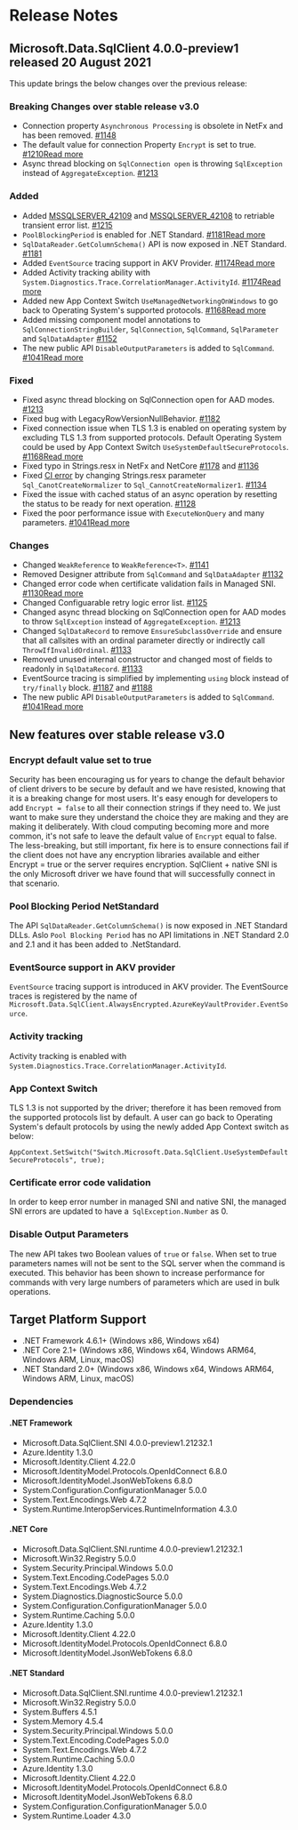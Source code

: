 # Release Notes

## Microsoft.Data.SqlClient 4.0.0-preview1 released 20 August 2021

This update brings the below changes over the previous release:


### Breaking Changes over stable release v3.0
- Connection property `Asynchronous Processing` is obsolete in NetFx and has been removed.
[#1148](https://github.com/dotnet/SqlClient/pull/1148)
- The default value for connection Property `Encrypt` is set to true.
[#1210](https://github.com/dotnet/SqlClient/pull/1210)[Read more](#Encrypt-default-value-set-to-true)
- Async thread blocking on `SqlConnection open` is throwing `SqlException` instead of `AggregateException`.
[#1213](https://github.com/dotnet/SqlClient/pull/1213)

### Added
- Added [MSSQLSERVER_42109](https://docs.microsoft.com/en-us/sql/relational-databases/errors-events/mssqlserver-42109-database-engine-error?view=sql-server-ver15) and [MSSQLSERVER_42108](https://docs.microsoft.com/en-us/sql/relational-databases/errors-events/mssqlserver-42108-database-engine-error?view=sql-server-ver15) to retriable transient error list.
[#1215](https://github.com/dotnet/SqlClient/pull/1215)
- `PoolBlockingPeriod` is enabled for .NET Standard.
[#1181](https://github.com/dotnet/SqlClient/pull/1181)[Read more](#pool-blocking-period-netstandard)
- `SqlDataReader.GetColumnSchema()` API is now exposed in .NET Standard.
[#1181](https://github.com/dotnet/SqlClient/pull/1181)
- Added `EventSource` tracing support in AKV Provider.
[#1174](https://github.com/dotnet/SqlClient/pull/1174)[Read more](#eventsource-support-in-akv-provider)
- Added Activity tracking ability with `System.Diagnostics.Trace.CorrelationManager.ActivityId`.
[#1174](https://github.com/dotnet/SqlClient/pull/1174)[Read more](#activity-tracking)
- Added new App Context Switch `UseManagedNetworkingOnWindows` to go back to Operating System's supported protocols.
[#1168](https://github.com/dotnet/SqlClient/pull/1168)[Read more](#app-context-switch)
- Added missing component model annotations to `SqlConnectionStringBuilder`, `SqlConnection`, `SqlCommand`, `SqlParameter` and `SqlDataAdapter`
[#1152](https://github.com/dotnet/SqlClient/pull/1152)
- The new public API `DisableOutputParameters` is added to `SqlCommand`.
[#1041](https://github.com/dotnet/SqlClient/pull/1041)[Read more](#disable-output-parameters)

### Fixed
- Fixed async thread blocking on SqlConnection open for AAD modes.
[#1213](https://github.com/dotnet/SqlClient/pull/1213)
- Fixed bug with LegacyRowVersionNullBehavior.
[#1182](https://github.com/dotnet/SqlClient/pull/1182)
- Fixed connection issue when TLS 1.3 is enabled on operating system by excluding TLS 1.3 from supported protocols. Default Operating System could be used by App Context Switch `UseSystemDefaultSecureProtocols`.
[#1168](https://github.com/dotnet/SqlClient/pull/1168)[Read more](#app-context-switch)
- Fixed typo in Strings.resx in NetFx and NetCore
[#1178](https://github.com/dotnet/SqlClient/pull/1178/files) and [#1136](https://github.com/dotnet/SqlClient/pull/1136)
- Fixed [CI error](https://github.com/dotnet/SqlClient/pull/1041/checks?check_run_id=2889045989) by changing Strings.resx parameter `Sql_CanotCreateNormalizer` to `Sql_CannotCreateNormalizer1`.
[#1134](https://github.com/dotnet/SqlClient/pull/1134)
- Fixed the issue with cached status of an async operation by resetting the status to be ready for next operation.
[#1128](https://github.com/dotnet/SqlClient/pull/1128)
- Fixed the poor performance issue with `ExecuteNonQuery` and many parameters.
[#1041](https://github.com/dotnet/SqlClient/pull/1041)[Read more](#disable-output-parameters)

### Changes
- Changed `WeakReference` to `WeakReference<T>`.
[#1141](https://github.com/dotnet/SqlClient/pull/1141)
- Removed Designer attribute from `SqlCommand` and `SqlDataAdapter`
[#1132](https://github.com/dotnet/SqlClient/pull/1132)
- Changed error code when certificate validation fails in Managed SNI.
[#1130](https://github.com/dotnet/SqlClient/pull/1130)[Read more](#certificate-error-code-validation)
- Changed Configuarable retry logic error list.
[#1125](https://github.com/dotnet/SqlClient/pull/1125)
- Changed async thread blocking on SqlConnection open for AAD modes to throw `SqlException` instead of `AggregateException`.
[#1213](https://github.com/dotnet/SqlClient/pull/1213)
- Changed `SqlDataRecord` to remove `EnsureSubclassOverride` and ensure that all callsites with an ordinal parameter directly or indirectly call `ThrowIfInvalidOrdinal`.
[#1133](https://github.com/dotnet/SqlClient/pull/1133)
- Removed unused internal constructor and changed most of fields to readonly in `SqlDataRecord`.
[#1133](https://github.com/dotnet/SqlClient/pull/1133)
- EventSource tracing is simplified by implementing `using` block instead of `try/finally` block.
[#1187](https://github.com/dotnet/SqlClient/pull/1187) and [#1188](https://github.com/dotnet/SqlClient/pull/1188)
- The new public API `DisableOutputParameters` is added to `SqlCommand`.
[#1041](https://github.com/dotnet/SqlClient/pull/1041)[Read more](#disable-output-parameters)

## New features over stable release v3.0

### Encrypt default value set to true

Security has been encouraging us for years to change the default behavior of client drivers to be secure by default and we have resisted, knowing that it is a breaking change for most users. It's easy enough for developers to add `Encrypt = false` to all their connection strings if they need to. We just want to make sure they understand the choice they are making and they are making it deliberately. With cloud computing becoming more and more common, it's not safe to leave the default value of `Encrypt` equal to false.
The less-breaking, but still important, fix here is to ensure connections fail if the client does not have any encryption libraries available and either Encrypt = true or the server requires encryption. SqlClient + native SNI is the only Microsoft driver we have found that will successfully connect in that scenario.

### Pool Blocking Period NetStandard

The API `SqlDataReader.GetColumnSchema()` is now exposed in .NET Standard DLLs.
Aslo `Pool Blocking Period` has no API limitations in .NET Standard 2.0 and 2.1 and it has been added to .NetStandard.

### EventSource support in AKV provider

`EventSource` tracing support is introduced in AKV provider.
The EventSource traces is registered by the name of `Microsoft.Data.SqlClient.AlwaysEncrypted.AzureKeyVaultProvider.EventSource`.

### Activity tracking

Activity tracking is enabled with `System.Diagnostics.Trace.CorrelationManager.ActivityId`.

### App Context Switch

TLS 1.3 is not supported by the driver; therefore it has been removed from the supported protocols list by default. A user can go back to Operating System's default protocols by using the newly added App Context switch as below:

 `AppContext.SetSwitch("Switch.Microsoft.Data.SqlClient.UseSystemDefaultSecureProtocols", true);`

### Certificate error code validation

In order to keep error number in managed SNI and native SNI, the managed SNI errors are updated to have a` SqlException.Number` as 0.

### Disable Output Parameters

The new API takes two Boolean values of `true` or `false`.
When set to true parameters names will not be sent to the SQL server when the command is executed. This behavior has been shown to increase performance for commands with very large numbers of parameters which are used in bulk operations.

## Target Platform Support

- .NET Framework 4.6.1+ (Windows x86, Windows x64)
- .NET Core 2.1+ (Windows x86, Windows x64, Windows ARM64, Windows ARM, Linux, macOS)
- .NET Standard 2.0+ (Windows x86, Windows x64, Windows ARM64, Windows ARM, Linux, macOS)

### Dependencies

#### .NET Framework

- Microsoft.Data.SqlClient.SNI 4.0.0-preview1.21232.1
- Azure.Identity 1.3.0
- Microsoft.Identity.Client 4.22.0
- Microsoft.IdentityModel.Protocols.OpenIdConnect 6.8.0
- Microsoft.IdentityModel.JsonWebTokens 6.8.0
- System.Configuration.ConfigurationManager 5.0.0
- System.Text.Encodings.Web 4.7.2
- System.Runtime.InteropServices.RuntimeInformation 4.3.0

#### .NET Core

- Microsoft.Data.SqlClient.SNI.runtime 4.0.0-preview1.21232.1
- Microsoft.Win32.Registry 5.0.0
- System.Security.Principal.Windows 5.0.0
- System.Text.Encoding.CodePages 5.0.0
- System.Text.Encodings.Web 4.7.2
- System.Diagnostics.DiagnosticSource 5.0.0
- System.Configuration.ConfigurationManager 5.0.0
- System.Runtime.Caching 5.0.0
- Azure.Identity 1.3.0
- Microsoft.Identity.Client 4.22.0
- Microsoft.IdentityModel.Protocols.OpenIdConnect 6.8.0
- Microsoft.IdentityModel.JsonWebTokens 6.8.0

#### .NET Standard

- Microsoft.Data.SqlClient.SNI.runtime 4.0.0-preview1.21232.1
- Microsoft.Win32.Registry 5.0.0
- System.Buffers 4.5.1
- System.Memory 4.5.4
- System.Security.Principal.Windows 5.0.0
- System.Text.Encoding.CodePages 5.0.0
- System.Text.Encodings.Web 4.7.2
- System.Runtime.Caching 5.0.0
- Azure.Identity 1.3.0
- Microsoft.Identity.Client 4.22.0
- Microsoft.IdentityModel.Protocols.OpenIdConnect 6.8.0
- Microsoft.IdentityModel.JsonWebTokens 6.8.0
- System.Configuration.ConfigurationManager 5.0.0
- System.Runtime.Loader 4.3.0
